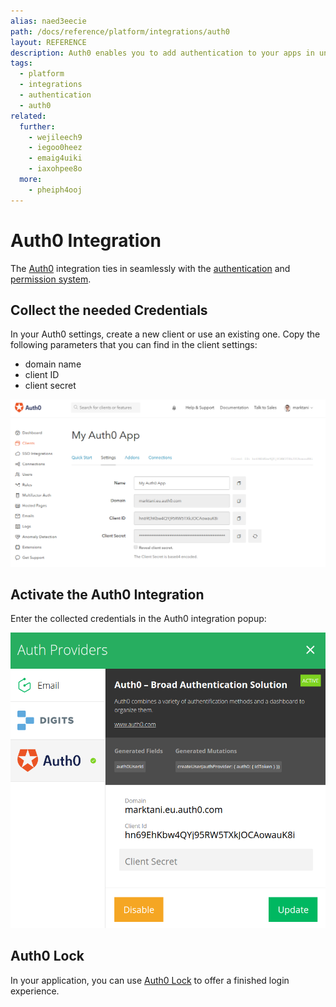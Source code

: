 ```yaml
---
alias: naed3eecie
path: /docs/reference/platform/integrations/auth0
layout: REFERENCE
description: Auth0 enables you to add authentication to your apps in under 10 minutes. With the Auth0 integration it's easy to use GraphQL with Auth0.
tags:
  - platform
  - integrations
  - authentication
  - auth0
related:
  further:
    - wejileech9
    - iegoo0heez
    - emaig4uiki
    - iaxohpee8o
  more:
    - pheiph4ooj
---
```


# Auth0 Integration

The [Auth0](https://auth0.com) integration ties in seamlessly with the [authentication](!alias-wejileech9) and [permission system](!alias-iegoo0heez).

## Collect the needed Credentials

In your Auth0 settings, create a new client or use an existing one. Copy the following parameters that you can find in the client settings:

* domain name
* client ID
* client secret

![](./auth0-settings.png)

## Activate the Auth0 Integration

Enter the collected credentials in the Auth0 integration popup:

![](./auth0-credentials.png)

## Auth0 Lock

In your application, you can use [Auth0 Lock](https://auth0.com/lock) to offer a finished login experience.

